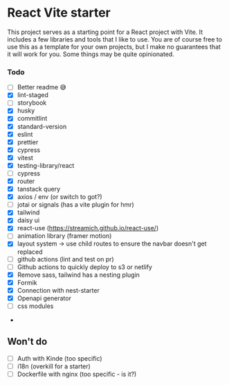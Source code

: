 # React Vite starter

This project serves as a starting point for a React project with Vite. It includes a few libraries and tools that I like to use. You are of course free to use this as a template for your own projects, but I make no guarantees that it will work for you. Some things may be quite opinionated.


### Todo
- [ ] Better readme 😅
- [x] lint-staged
- [ ] storybook
- [x] husky
- [x] commitlint
- [x] standard-version
- [x] eslint
- [x] prettier
- [x] cypress
- [x] vitest
- [x] testing-library/react
- [ ] cypress
- [x] router
- [x] tanstack query
- [x] axios / env (or switch to got?)
- [ ] jotai or signals (has a vite plugin for hmr)
- [x] tailwind
- [x] daisy ui
- [x] react-use (https://streamich.github.io/react-use/)
- [ ] animation library (framer motion)
- [x] layout system -> use child routes to ensure the navbar doesn't get replaced
- [ ] github actions (lint and test on pr)
- [ ] Github actions to quickly deploy to s3 or netlify
- [x] Remove sass, tailwind has a nesting plugin
- [x] Formik
- [x] Connection with nest-starter
- [x] Openapi generator 
- [ ] css modules
- 
## Won't do
- [ ] Auth with Kinde (too specific)
- [ ] i18n (overkill for a starter)
- [ ] Dockerfile with nginx (too specific - is it?)
